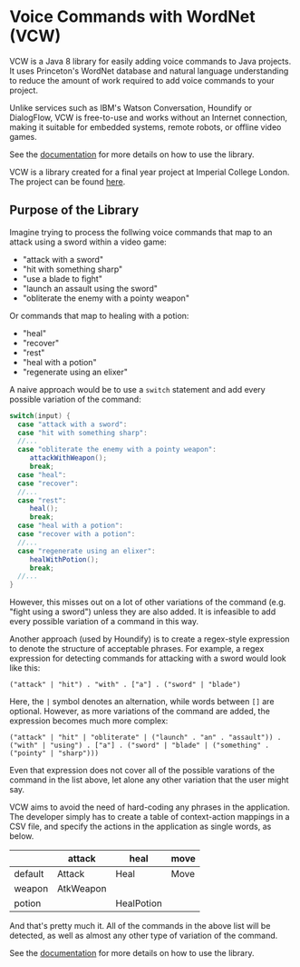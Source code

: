Voice Commands with WordNet (VCW)
===========

VCW is a Java 8 library for easily adding voice commands to Java projects.
It uses Princeton's WordNet database and natural language understanding to
reduce the amount of work required to add voice commands to your project.

Unlike services such as IBM's Watson Conversation, Houndify or DialogFlow, VCW is
free-to-use and works without an Internet connection, making it suitable for
embedded systems, remote robots, or offline video games.


See the [documentation](https://github.com/BaronKhan/voice-commands-with-wordnet/blob/master/doc/vcw-manual.pdf)
for more details on how to use the library.

VCW is a library created for a final year project at Imperial College London.
The project can be found [here](https://github.com/BaronKhan/VoiceRecognitionRPG).

Purpose of the Library
---------

Imagine trying to process the follwing voice commands that map to an attack
using a sword within a video game:

- "attack with a sword"
- "hit with something sharp"
- "use a blade to fight"
- "launch an assault using the sword"
- "obliterate the enemy with a pointy weapon"

Or commands that map to healing with a potion:

- "heal"
- "recover"
- "rest"
- "heal with a potion"
- "regenerate using an elixer"

A naive approach would be to use a `switch` statement and add every possible
variation of the command:
```java
switch(input) {
  case "attack with a sword":
  case "hit with something sharp":
  //...
  case "obliterate the enemy with a pointy weapon":
     attackWithWeapon();
     break;
  case "heal":
  case "recover":
  //...
  case "rest":
     heal();
     break;
  case "heal with a potion":
  case "recover with a potion":
  //...
  case "regenerate using an elixer":
     healWithPotion();
     break;
  //...
}
```
However, this misses out on a lot of other variations of the command (e.g.
"fight using a sword") unless they are also added. It is infeasible to add every
possible variation of a command in this way.


Another approach (used by Houndify) is to create a regex-style expression to
denote the structure of acceptable phrases. For example, a regex expression for
detecting commands for attacking with a sword would look like this:

```
("attack" | "hit") . "with" . ["a"] . ("sword" | "blade")
```

Here, the `|` symbol denotes an alternation, while words between `[]` are
optional. However, as more variations of the command are added, the expression
becomes much more complex:

```
("attack" | "hit" | "obliterate" | ("launch" . "an" . "assault")) . ("with" | "using") . ["a"] . ("sword" | "blade" | ("something" . ("pointy" | "sharp")))
```

Even that expression does not cover all of the possible varations of the command
in the list above, let alone any other variation that the user might say.

VCW aims to avoid the need of hard-coding any phrases in the application. The
developer simply has to create a table of context-action mappings in a CSV file,
and specify the actions in the application as single words, as below.

|         |  attack    |  heal       |  move | 
|---------|------------|-------------|-------| 
| default |  Attack    |  Heal       |  Move | 
| weapon  |  AtkWeapon |             |       | 
| potion  |            |  HealPotion |       | 

And that's pretty much it. All of the commands in the above list will be detected, as well
as almost any other type of variation of the command.

See the [documentation](https://github.com/BaronKhan/voice-commands-with-wordnet/blob/master/doc/vcw-manual.pdf)
for more details on how to use the library.
